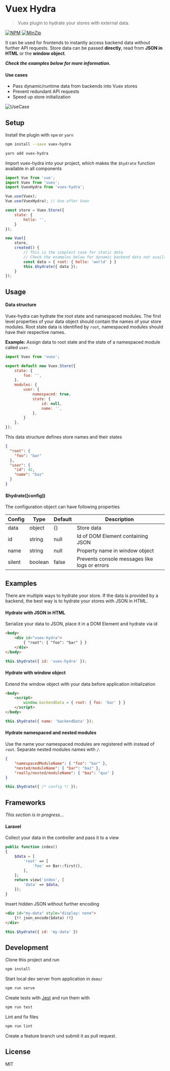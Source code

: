 # Vuex Hydra

> Vuex plugin to hydrate your stores with external data.

[![NPM](https://img.shields.io/npm/v/vuex-hydra)](https://www.npmjs.com/package/vuex-hydra)
[![MinZip](https://img.shields.io/bundlephobia/min/vuex-hydra)](https://bundlephobia.com/result?p=vuex-hydra)

It can be used for frontends to instantly access backend data without further API requests.
Store data can be passed **directly**, read from **JSON in HTML** or the **window object**.

_**Check the examples below for more information.**_

#### Use cases
* Pass dynamic/runtime data from backends into Vuex stores
* Prevent redundant API requests
* Speed up store initialization

![UseCase](https://user-images.githubusercontent.com/15201748/70932532-3d7cc300-203a-11ea-8181-741af4b983e6.png)

## Setup

Install the plugin with `npm` or `yarn`
```bash
npm install --save vuex-hydra
```
```bash
yarn add vuex-hydra
```

Import vuex-hydra into your project, 
which makes the `$hydrate` function available in all components
```javascript
import Vue from 'vue';
import Vuex from 'vuex';
import VuexHydra from 'vuex-hydra';

Vue.use(Vuex);
Vue.use(VuexHydra); // Use after Vuex

const store = Vuex.Store({
    state: {
        hello: '',
    }
});

new Vue({
    store,
    created() {
        // This is the simplest case for static data
        // Check the examples below for dynamic backend data not available at compile time
        const data = { root: { hello: 'world' } }
        this.$hydrate({ data });
    }
});
```

## Usage

#### Data structure

Vuex-hydra can hydrate the root state and namespaced modules.
The first level properties of your data object should contain the names of your store modules.
Root state data is identified by `root`, namespaced modules should have their respective names.

**Example:** Assign data to root state and the state of a namespaced module called `user`.

```javascript
import Vuex from 'vuex';

export default new Vuex.Store({
    state: {
        foo: '',
    },
    modules: {
        user: {
            namespaced: true,
            state: {
                id: null,
                name: '',
            },
        }
    },
});
```

This data structure defines store names and their states
```json
{
  "root": {
    "foo": "bar"
  },
  "user": {
    "id": 42,
    "name": "baz"
  }
}
```

#### $hydrate([config])

The configuration object can have following properties

|Config|Type|Default|Description|
|---|---|---|---|
|data|object|{}|Store data|
|id|string|null|Id of DOM Element containing JSON|
|name|string|null|Property name in window object|
|silent|boolean|false|Prevents console messages like logs or errors|

## Examples

There are multiple ways to hydrate your store.
If the data is provided by a backend, the best way is to
hydrate your stores with JSON in HTML.

#### Hydrate with JSON in HTML

Serialize your data to JSON, place it in a DOM Element and hydrate via id

```html
<body>
    <div id="vuex-hydra">
        { "root": { "foo": "bar" } }
    </div>
</body>
```

```javascript
this.$hydrate({ id: 'vuex-hydra' });
```

#### Hydrate with window object

Extend the window object with your data before application initialization

```html
<body>
    <script>
        window.backendData = { root: { foo: 'bar' } }
    </script>
</body>
```

```javascript
this.$hydrate({ name: 'backendData' });
```

#### Hydrate namespaced and nested modules

Use the name your namespaced modules are registered with instead of `root`.
Separate nested modules names with `/`.

```json
{
    "namespacedModuleName": { "foo": "bar" },
    "nested/moduleName": { "bar": "baz" },
    "really/nested/moduleName": { "baz": "qux" }
}
```

```javascript
this.$hydrate({ /* config */ });
```

## Frameworks

_This section is in progress..._

#### Laravel

Collect your data in the controller and pass it to a view
```php
public function index()
{
    $data = [
        'root' => [
            'foo' => Bar::first(),
        ],
    ];
    return view('index', [
        'data' => $data,
    ]);
}
```

Insert hidden JSON without further encoding
```html
<div id="my-data" style="display: none">
    {!! json_encode($data) !!}
</div>
```

```javascript
this.$hydrate({ id: 'my-data' })
```

## Development

Clone this project and run 
```bash
npm install
```

Start local dev server from application in `demo/`
```bash
npm run serve
```

Create tests with [Jest](https://jestjs.io/docs/en/getting-started) and run them with
```bash
npm run test
```

Lint and fix files
```bash
npm run lint
```

Create a feature branch und submit it as pull request.

## License

MIT